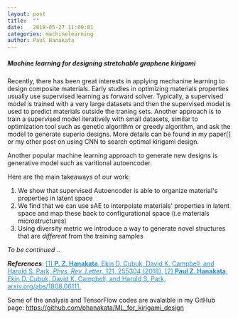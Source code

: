 ```yaml
---
layout: post
title:  ""
date:   2018-05-27 11:00:01
categories: machinelearning
author: Paul Hanakata
---
```

##### Machine learning for designing stretchable graphene kirigami
Recently, there has been great interests in applying mechanine learning to design composite materials. Early studies in optimizing materials properties usually use supervised learning as forward solver. Typically, a supervised model is trained with a very large datasets and then the supervised model is used to predict materials outside the traning sets. Another approach is to train a supervised model iteratively with small datasets, similar to optimization tool such as  genetic algorithm or greedy algorithm, and ask the model to generate superio designs. More details can be found in my paper[] or my other post on using CNN to search optimal kirigami design. 

Another popular machine learning approach to generate new designs is generative model such as varitional autoencoder.    

Here are the main takeaways of our work:
1. We show that supervised Autoencoder is able to organize material's properties in latent space
2. We find that we can use sAE to interpolate materials' properties in latent space and map these back to configurational space (i.e materials microstructures)
3. Using diversity metric we introduce a way to generate novel structures that are *different* from the training samples 




*To be continued ..*




***References***:
<a href="https://journals.aps.org/prl/abstract/10.1103/PhysRevLett.121.255304" style="color:#268cd7
">[1] **P. Z. Hanakata**, Ekin D. Cubuk, David K. Campbell, and Harold S. Park, *Phys. Rev. Letter*, 121, 255304 (2018).</a>
<a href="https://arxiv.org/abs/1808.06111" style="color:#268cd7">[2] **Paul Z. Hanakata**, Ekin D. Cubuk, David K. Campbell, and Harold S. Park, arxiv.org/abs/1808.06111.</a>


Some of the analysis and TensorFlow codes are avalaible in my GitHub page: <a href="https://github.com/phanakata/ML_for_kirigami_design" style="color:#268cd7"> https://github.com/phanakata/ML_for_kirigami_design</a>


